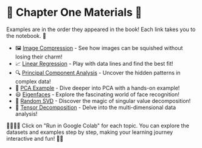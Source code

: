 # 🌟 Chapter One Materials 🌟

Examples are in the order they appeared in the book! Each link takes you to the notebook. 🚀

* 🖼️ [Image Compression](https://github.com/kslote1/Data-Driven-Dynamics/blob/main/chapter_one/image_compression.ipynb) - See how images can be squished without losing their charm!
* 📈 [Linear Regression](https://github.com/kslote1/Data-Driven-Dynamics/blob/main/chapter_one/linear_regression.ipynb) - Play with data lines and find the best fit!
* 🔍 [Principal Component Analysis](https://github.com/kslote1/Data-Driven-Dynamics/blob/main/chapter_one/principal_component_analysis.ipynb) - Uncover the hidden patterns in complex data!
* 🧩 [PCA Example](https://github.com/kslote1/Data-Driven-Dynamics/blob/main/chapter_one/principal_component_analysis_example.ipynb) - Dive deeper into PCA with a hands-on example!
* 😃 [Eigenfaces](https://github.com/kslote1/Data-Driven-Dynamics/blob/main/chapter_one/eigenfaces.ipynb) - Explore the fascinating world of face recognition!
* 🎲 [Random SVD](https://github.com/kslote1/Data-Driven-Dynamics/blob/main/chapter_one/randomized_singular_value_decomposition.ipynb) - Discover the magic of singular value decomposition!
* 🧬 [Tensor Decomposition](https://github.com/kslote1/Data-Driven-Dynamics/blob/main/chapter_one/tensor_decomposition.ipynb) - Delve into the multi-dimensional data analysis!

👩‍🔬👨‍🔬 Click on "Run in Google Colab" for each topic. You can explore the datasets and examples step by step, making your learning journey interactive and fun! 🌈🔬

